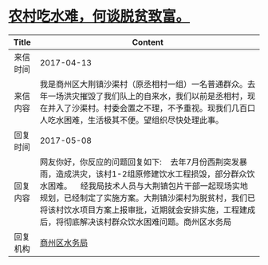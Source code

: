 # <a href="http://www.shangluo.gov.cn/zmhd/ldxxxx.jsp?urltype=leadermail.LeaderMailContentUrl&wbtreeid=1112&leadermailid=4092">农村吃水难，何谈脱贫致富。</a>
|Title|Content|
|:---:|---|
|来信时间|2017-04-13|
|来信内容|我是商州区大荆镇沙渠村（原丞相村一组）一名普通群众。去年一场洪灾摧毁了我们队上的自来水，我们以前是丞相村，现在并入了沙渠村。村委会置之不理，不予重视。现我们几百口人吃水困难，生活极其不便。望组织尽快处理此事。|
|回复时间|2017-05-08|
|回复内容|网友你好，你反应的问题回复如下:    去年7月份西荆突发暴雨，造成洪灾，该村1-2组原修建饮水工程损毁，部分群众饮水困难。    经我局技术人员与大荆镇包片干部一起现场实地规划，已经制定了实施方案。大荆镇沙渠村为脱贫村，我们已将该村饮水项目方案上报审批，近期就会安排实施，工程建成后，将彻底解决该村群众饮水困难问题。商州区水务局|
|回复机构|<a href="../../categories/agencies/商州区水务局.md">商州区水务局</a>|